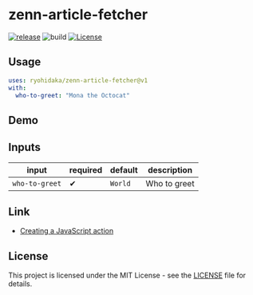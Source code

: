 # zenn-article-fetcher

[![release](https://badgen.net/github/release/ryohidaka/zenn-article-fetcher)](https://github.com/ryohidaka/zenn-article-fetcher/releases/)
![build](https://github.com/ryohidaka/zenn-article-fetcher/workflows/Build/badge.svg)
[![License](https://img.shields.io/badge/license-MIT-blue.svg)](https://opensource.org/licenses/MIT)

## Usage

```yml
uses: ryohidaka/zenn-article-fetcher@v1
with:
  who-to-greet: "Mona the Octocat"
```

## Demo

## Inputs

| input          | required | default | description  |
| -------------- | -------- | ------- | ------------ |
| `who-to-greet` | ✔       | `World` | Who to greet |

## Link

- [Creating a JavaScript action](https://docs.github.com/ja/actions/creating-actions/creating-a-javascript-action)

## License

This project is licensed under the MIT License - see the [LICENSE](LICENSE) file for details.
